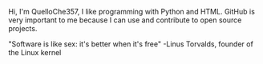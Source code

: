 Hi, I'm QuelloChe357, I like programming with Python and HTML.
GitHub is very important to me because I can use and contribute to open source projects.

"Software is like sex: it's better when it's free"     -Linus Torvalds, founder of the Linux kernel

<!---
QuelloChe357/QuelloChe357 is a ✨ special ✨ repository because its `README.md` (this file) appears on your GitHub profile.
You can click the Preview link to take a look at your changes.
--->
